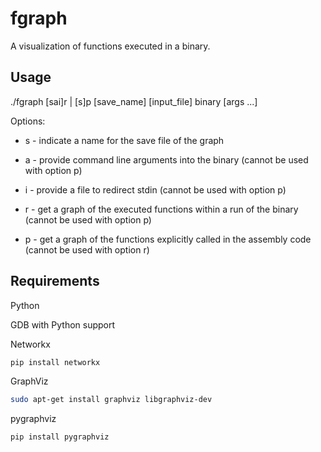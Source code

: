 # fgraph

A visualization of functions executed in a binary.

## Usage

./fgraph [sai]r | [s]p [save_name] [input_file] binary [args ...]

Options:

  - s - indicate a name for the save file of the graph
  
  - a - provide command line arguments into the binary (cannot be used with option p)
  
  - i - provide a file to redirect stdin (cannot be used with option p)
  
  - r - get a graph of the executed functions within a run of the binary (cannot be used with option p)
  
  - p - get a graph of the functions explicitly called in the assembly code (cannot be used with option r)
  
## Requirements

Python

GDB with Python support

Networkx
```bash
pip install networkx
```

GraphViz
```bash
sudo apt-get install graphviz libgraphviz-dev
```

pygraphviz
```bash
pip install pygraphviz
```
